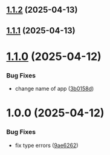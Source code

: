 ## [1.1.2](https://github.com/erbilnas/gallop-arena/compare/v1.1.1...v1.1.2) (2025-04-13)

## [1.1.1](https://github.com/erbilnas/gallop-arena/compare/v1.1.0...v1.1.1) (2025-04-13)

# [1.1.0](https://github.com/erbilnas/gallop-arena/compare/v1.0.0...v1.1.0) (2025-04-12)


### Bug Fixes

* change name of app ([3b0158d](https://github.com/erbilnas/gallop-arena/commit/3b0158d3f5b83e5513400821dbfc5d2796ec9650))

# 1.0.0 (2025-04-12)

### Bug Fixes

- fix type errors ([9ae6262](https://github.com/erbilnas/gallop-arena/commit/9ae6262e7f3c5f032aed815494fd2ed4e007fe7d))
